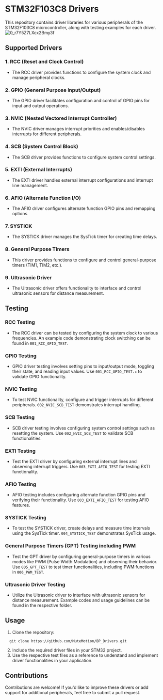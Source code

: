 # STM32F103C8 Drivers

This repository contains driver libraries for various peripherals of the STM32F103C8 microcontroller, along with testing examples for each driver.
![0_r7Y5Z7LXcx2Bmy3f](https://github.com/MuteMotion/BP_Drivers/assets/95578914/839d0bd5-5a56-4b53-b7e1-2ce71a2d7127)

## Supported Drivers

### 1. RCC (Reset and Clock Control)
- The RCC driver provides functions to configure the system clock and manage peripheral clocks.

### 2. GPIO (General Purpose Input/Output)
- The GPIO driver facilitates configuration and control of GPIO pins for input and output operations.

### 3. NVIC (Nested Vectored Interrupt Controller)
- The NVIC driver manages interrupt priorities and enables/disables interrupts for different peripherals.

### 4. SCB (System Control Block)
- The SCB driver provides functions to configure system control settings.

### 5. EXTI (External Interrupts)
- The EXTI driver handles external interrupt configurations and interrupt line management.

### 6. AFIO (Alternate Function I/O)
- The AFIO driver configures alternate function GPIO pins and remapping options.

### 7. SYSTICK
- The SYSTICK driver manages the SysTick timer for creating time delays.

### 8. General Purpose Timers
- This driver provides functions to configure and control general-purpose timers (TIM1, TIM2, etc.).

### 9. Ultrasonic Driver
- The Ultrasonic driver offers functionality to interface and control ultrasonic sensors for distance measurement.

## Testing

### RCC Testing
- The RCC driver can be tested by configuring the system clock to various frequencies. An example code demonstrating clock switching can be found in `001_RCC_GPIO_TEST`.

### GPIO Testing
- GPIO driver testing involves setting pins to input/output mode, toggling their state, and reading input values. Use `001_RCC_GPIO_TEST.c` to validate GPIO functionality.

### NVIC Testing
- To test NVIC functionality, configure and trigger interrupts for different peripherals. `002_NVIC_SCB_TEST` demonstrates interrupt handling.

### SCB Testing
- SCB driver testing involves configuring system control settings such as resetting the system. Use `002_NVIC_SCB_TEST` to validate SCB functionalities.

### EXTI Testing
- Test the EXTI driver by configuring external interrupt lines and observing interrupt triggers. Use `003_EXTI_AFIO_TEST` for testing EXTI functionality.

### AFIO Testing
- AFIO testing includes configuring alternate function GPIO pins and verifying their functionality. Use `003_EXTI_AFIO_TEST` for testing AFIO features.

### SYSTICK Testing
- To test the SYSTICK driver, create delays and measure time intervals using the SysTick timer. `004_SYSTICK_TEST` demonstrates SysTick usage.

### General Purpose Timers (GPT) Testing including PWM
- Test the GPT driver by configuring general-purpose timers in various modes like PWM (Pulse Width Modulation) and observing their behavior. Use `005_GPT_TEST` to test timer functionalities, including PWM functions in `006_PWM_TEST`.

### Ultrasonic Driver Testing
- Utilize the Ultrasonic driver to interface with ultrasonic sensors for distance measurement. Example codes and usage guidelines can be found in the respective folder.

## Usage
1. Clone the repository:
 ```
   git clone https://github.com/MuteMotion/BP_Drivers.git
   ```
2. Include the required driver files in your STM32 project.
3. Use the respective test files as a reference to understand and implement driver functionalities in your application.

## Contributions
Contributions are welcome! If you'd like to improve these drivers or add support for additional peripherals, feel free to submit a pull request.
